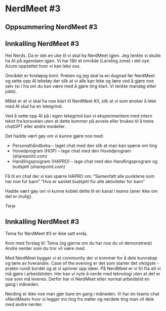 # NerdMeet #3

## Oppsummering NerdMeet #3




## Innkalling NerdMeet #3

Hei Nerds.
Da er det en uke til vi skal ha NerdMeet igjen. Jeg tenkte vi skulle ha AI på agendaen igjen.
Vi har fått et område (Landing zone) i det nye Azure oppsettet hvor vi kan leke oss.

Området er foreløpig tomt. Preben og jeg skal ta en dugnad før NerdMeet og sette opp AI leketøy der slik at vi alle kan leke og lære ved å gjøre noe selv (si i fra om du kan være med å gjøre ting klart. Vi tenkte mandag etter jobb).

Målet er at vi skal ha noe klart til NerdMeet #3, slik at vi som ønsker å leke med AI skal ha en lekegrind.

Ved å sette opp AI på i egen lekegrind kan vi eksperimentere med intern tekst fra korsveien uten at dette kommer på avveie eller brukes til å trene chatGPT eller andre modeller.

Det hadde vært gøy om vi kunne gjøre noe med:

* Personalhåndboka – laget chat med den slik at man kan spørre om ting
* Hovedprogram (HOP) – lage chat med den Hovedprogram (sharepoint.com)
* Handlingsprogram (HAPRO) – lage chat med den Handlingsprogram og budsjett (sharepoint.com)

Få til en chat der vi kan spørre HAPRO om:
“Samenfatt alle punktene som har noe for barn”
“Hva er samlet budsjett for alle aktiviteter for barn”

Hadde vært gøy om vi kunne koblet dette til en kanal i teams (aner ikke om det er mulig).

Terje

## Innkalling NerdMeet #3

Tema for NerdMeet #3 er ikke satt enda.

Kom med forslag til:
Tema (og gjerne om du har noe du vil demonstrere)
Andre nerder som du tror vil være med.

Med NerdMeet bygger vi et community der vi kommer for å dele kunnskap og lære av hverandre. Case of the evening er det som starter det viktigste - praten rundt bordet og at vi spinner opp ideer.
På NerdMeet er vi fri fra alt vi må gjøre i arbeidstiden. Her kan vi nyte å nerde med teknologi uten at det er noe som må leveres. Derfor har vi NerdMeet etter normal arbeidstid en gang i måneden.

Nerding er ikke noe man gjør bare en gang i måneden. Vi har en teams chat «NerdMeet» hvor vi legger inn ting fra møter og nerdete ting man vil dele med andre nerder.
